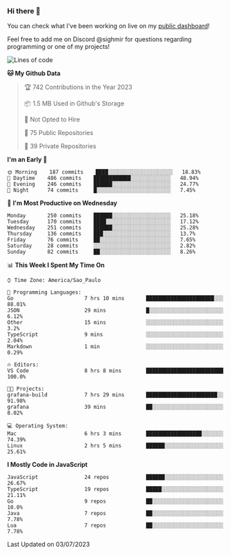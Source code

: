 ### Hi there 👋

<!--
**guicaulada/guicaulada** is a ✨ _special_ ✨ repository because its `README.md` (this file) appears on your GitHub profile.

Here are some ideas to get you started:

- 🔭 I’m currently working on ...
- 🌱 I’m currently learning ...
- 👯 I’m looking to collaborate on ...
- 🤔 I’m looking for help with ...
- 💬 Ask me about ...
- 📫 How to reach me: ...
- 😄 Pronouns: ...
- ⚡ Fun fact: ...
-->

You can check what I've been working on live on my [public dashboard](https://guicaulada.grafana.net/public-dashboards/7b7f644500ec4e6cb5d7a4e7b5ed0dab)!

Feel free to add me on Discord @sighmir for questions regarding programming or one of my projects!

<!--START_SECTION:waka-->
![Lines of code](https://img.shields.io/badge/From%20Hello%20World%20I%27ve%20Written-11.0%20million%20lines%20of%20code-blue)

**🐱 My Github Data** 

> 🏆 742 Contributions in the Year 2023
 > 
> 📦 1.5 MB Used in Github's Storage 
 > 
> 🚫 Not Opted to Hire
 > 
> 📜 75 Public Repositories 
 > 
> 🔑 39 Private Repositories  
 > 
**I'm an Early 🐤** 

```text
🌞 Morning    187 commits    ████░░░░░░░░░░░░░░░░░░░░░   18.83% 
🌆 Daytime    486 commits    ████████████░░░░░░░░░░░░░   48.94% 
🌃 Evening    246 commits    ██████░░░░░░░░░░░░░░░░░░░   24.77% 
🌙 Night      74 commits     █░░░░░░░░░░░░░░░░░░░░░░░░   7.45%

```
📅 **I'm Most Productive on Wednesday** 

```text
Monday       250 commits    ██████░░░░░░░░░░░░░░░░░░░   25.18% 
Tuesday      170 commits    ████░░░░░░░░░░░░░░░░░░░░░   17.12% 
Wednesday    251 commits    ██████░░░░░░░░░░░░░░░░░░░   25.28% 
Thursday     136 commits    ███░░░░░░░░░░░░░░░░░░░░░░   13.7% 
Friday       76 commits     ██░░░░░░░░░░░░░░░░░░░░░░░   7.65% 
Saturday     28 commits     ░░░░░░░░░░░░░░░░░░░░░░░░░   2.82% 
Sunday       82 commits     ██░░░░░░░░░░░░░░░░░░░░░░░   8.26%

```


📊 **This Week I Spent My Time On** 

```text
⌚︎ Time Zone: America/Sao_Paulo

💬 Programming Languages: 
Go                       7 hrs 10 mins       ██████████████████████░░░   88.01% 
JSON                     29 mins             █░░░░░░░░░░░░░░░░░░░░░░░░   6.12% 
Other                    15 mins             ░░░░░░░░░░░░░░░░░░░░░░░░░   3.2% 
TypeScript               9 mins              ░░░░░░░░░░░░░░░░░░░░░░░░░   2.04% 
Markdown                 1 min               ░░░░░░░░░░░░░░░░░░░░░░░░░   0.29%

🔥 Editors: 
VS Code                  8 hrs 8 mins        █████████████████████████   100.0%

🐱‍💻 Projects: 
grafana-build            7 hrs 29 mins       ███████████████████████░░   91.98% 
grafana                  39 mins             ██░░░░░░░░░░░░░░░░░░░░░░░   8.02%

💻 Operating System: 
Mac                      6 hrs 3 mins        ██████████████████░░░░░░░   74.39% 
Linux                    2 hrs 5 mins        ██████░░░░░░░░░░░░░░░░░░░   25.61%

```

**I Mostly Code in JavaScript** 

```text
JavaScript               24 repos            ██████░░░░░░░░░░░░░░░░░░░   26.67% 
TypeScript               19 repos            █████░░░░░░░░░░░░░░░░░░░░   21.11% 
Go                       9 repos             ██░░░░░░░░░░░░░░░░░░░░░░░   10.0% 
Java                     7 repos             ██░░░░░░░░░░░░░░░░░░░░░░░   7.78% 
Lua                      7 repos             ██░░░░░░░░░░░░░░░░░░░░░░░   7.78%

```



 Last Updated on 03/07/2023
<!--END_SECTION:waka-->

